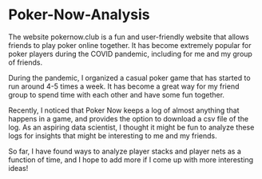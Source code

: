 # Poker-Now-Analysis
The website pokernow.club is a fun and user-friendly website that allows friends to play poker online together. It has become extremely popular for poker players during the COVID pandemic, including for me and my group of friends. 

During the pandemic, I organized a casual poker game that has started to run around 4-5 times a week. It has become a great way for my friend group to spend time with each other and have some fun together. 

Recently, I noticed that Poker Now keeps a log of almost anything that happens in a game, and provides the option to download a csv file of the log. As an aspiring data scientist, I thought it might be fun to analyze these logs for insights that might be interesting to me and my friends. 

So far, I have found ways to analyze player stacks and player nets as a function of time, and I hope to add more if I come up with more interesting ideas!
